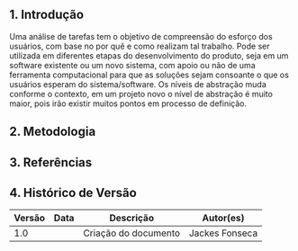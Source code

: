 ## 1. Introdução

Uma análise de tarefas tem o objetivo de compreensão do esforço dos usuários, com base no por quê e como realizam tal trabalho. Pode ser utilizada em diferentes etapas do desenvolvimento do produto, seja em um software existente ou um novo sistema, com apoio ou não de uma ferramenta computacional para que as soluções sejam consoante o que os usuários esperam do sistema/software. Os níveis de abstração muda conforme o contexto, em um projeto novo o nível de abstração é muito maior, pois irão existir muitos pontos em processo de definição.

## 2. Metodologia

## 3. Referências

## 4. Histórico de Versão

| Versão | Data | Descrição            | Autor(es)      |
| ------ | ---- | -------------------- | -------------- |
| 1.0    |      | Criação do documento | Jackes Fonseca |
